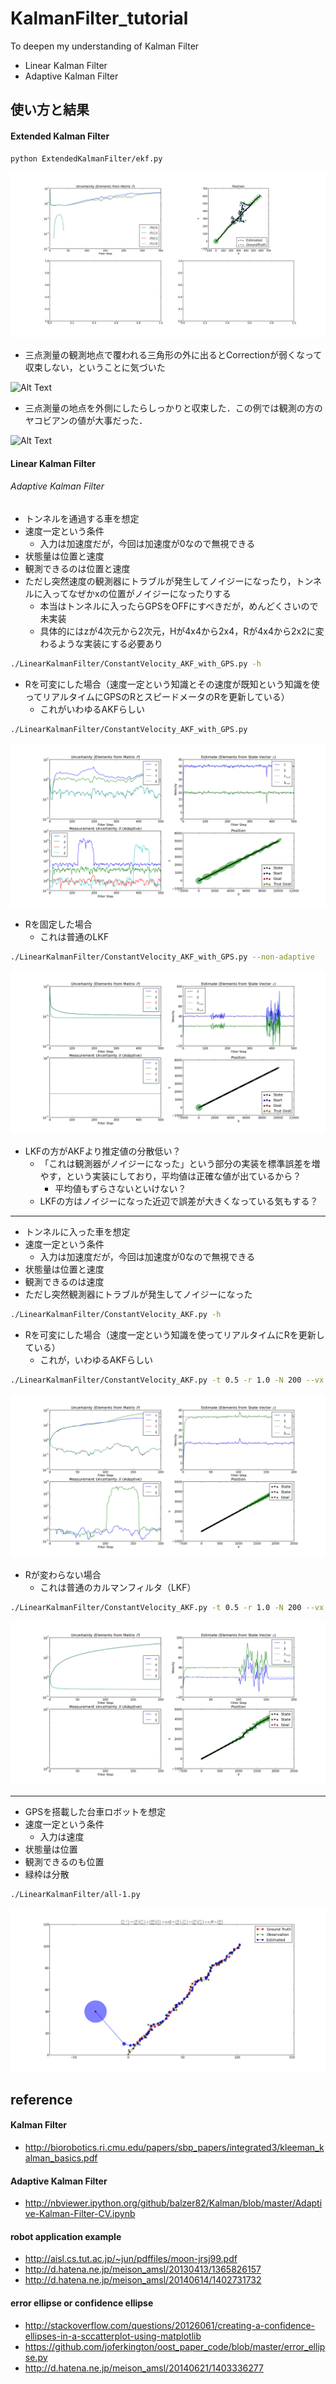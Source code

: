 KalmanFilter_tutorial
=====================

To deepen my understanding of Kalman Filter

- Linear Kalman Filter
- Adaptive Kalman Filter

## 使い方と結果

#### Extended Kalman Filter

```bash
python ExtendedKalmanFilter/ekf.py
```

![Alt Text](https://github.com/eisoku9618/KalmanFilter_tutorial/raw/master/image/EKF/ekf.png)

- 三点測量の観測地点で覆われる三角形の外に出るとCorrectionが弱くなって収束しない，ということに気づいた

![Alt Text](https://github.com/eisoku9618/KalmanFilter*tutorial/raw/master/image/EKF/ekf_not-good.png)

- 三点測量の地点を外側にしたらしっかりと収束した．この例では観測の方のヤコビアンの値が大事だった．

![Alt Text](https://github.com/eisoku9618/KalmanFilter*tutorial/raw/master/image/EKF/ekf_good.png)




#### Linear Kalman Filter

###### Adaptive Kalman Filter

- トンネルを通過する車を想定
- 速度一定という条件
   - 入力は加速度だが，今回は加速度が0なので無視できる
- 状態量は位置と速度
- 観測できるのは位置と速度
- ただし突然速度の観測器にトラブルが発生してノイジーになったり，トンネルに入ってなぜかxの位置がノイジーになったりする
   - 本当はトンネルに入ったらGPSをOFFにすべきだが，めんどくさいので未実装
   - 具体的にはzが4次元から2次元，Hが4x4から2x4，Rが4x4から2x2に変わるような実装にする必要あり

```bash
./LinearKalmanFilter/ConstantVelocity_AKF_with_GPS.py -h
```

- Rを可変にした場合（速度一定という知識とその速度が既知という知識を使ってリアルタイムにGPSのRとスピードメータのRを更新している）
   - これがいわゆるAKFらしい

```bash
./LinearKalmanFilter/ConstantVelocity_AKF_with_GPS.py
```

![Alt Text](https://github.com/eisoku9618/KalmanFilter_tutorial/raw/master/image/LKF/ConstantVelocity_AKF_with_GPS.png)

- Rを固定した場合
   - これは普通のLKF

```bash
./LinearKalmanFilter/ConstantVelocity_AKF_with_GPS.py --non-adaptive
```

![Alt Text](https://github.com/eisoku9618/KalmanFilter_tutorial/raw/master/image/LKF/ConstantVelocity_LKF_with_GPS.png)

- LKFの方がAKFより推定値の分散低い？
   - 「これは観測器がノイジーになった」という部分の実装を標準誤差を増やす，という実装にしており，平均値は正確な値が出ているから？
      - 平均値もずらさないといけない？
   - LKFの方はノイジーになった近辺で誤差が大きくなっている気もする？


---

- トンネルに入った車を想定
- 速度一定という条件
   - 入力は加速度だが，今回は加速度が0なので無視できる
- 状態量は位置と速度
- 観測できるのは速度
- ただし突然観測器にトラブルが発生してノイジーになった

```bash
./LinearKalmanFilter/ConstantVelocity_AKF.py -h
```

- Rを可変にした場合（速度一定という知識を使ってリアルタイムにRを更新している）
   - これが，いわゆるAKFらしい

```bash
./LinearKalmanFilter/ConstantVelocity_AKF.py -t 0.5 -r 1.0 -N 200 --vx 20 --vy 40 --noise 50
```

![Alt Text](https://github.com/eisoku9618/KalmanFilter_tutorial/raw/master/image/LKF/ConstantVelocity_AKF.png)

- Rが変わらない場合
   - これは普通のカルマンフィルタ（LKF）

```bash
./LinearKalmanFilter/ConstantVelocity_AKF.py -t 0.5 -r 1.0 -N 200 --vx 20 --vy 40 --noise 50 --non-adaptive
```

![Alt Text](https://github.com/eisoku9618/KalmanFilter_tutorial/raw/master/image/LKF/ConstantVelocity_LKF.png)

---

- GPSを搭載した台車ロボットを想定
- 速度一定という条件
   - 入力は速度
- 状態量は位置
- 観測できるのも位置
- 緑枠は分散

```bash
./LinearKalmanFilter/all-1.py
```

![Alt Text](https://github.com/eisoku9618/KalmanFilter_tutorial/raw/master/image/LKF/all-1.png)


## reference

#### Kalman Filter
- http://biorobotics.ri.cmu.edu/papers/sbp_papers/integrated3/kleeman_kalman_basics.pdf

#### Adaptive Kalman Filter
- http://nbviewer.ipython.org/github/balzer82/Kalman/blob/master/Adaptive-Kalman-Filter-CV.ipynb

#### robot application example
- http://aisl.cs.tut.ac.jp/~jun/pdffiles/moon-jrsj99.pdf
- http://d.hatena.ne.jp/meison_amsl/20130413/1365826157
- http://d.hatena.ne.jp/meison_amsl/20140614/1402731732

#### error ellipse or confidence ellipse
- http://stackoverflow.com/questions/20126061/creating-a-confidence-ellipses-in-a-sccatterplot-using-matplotlib
- https://github.com/joferkington/oost_paper_code/blob/master/error_ellipse.py
- http://d.hatena.ne.jp/meison_amsl/20140621/1403336277
